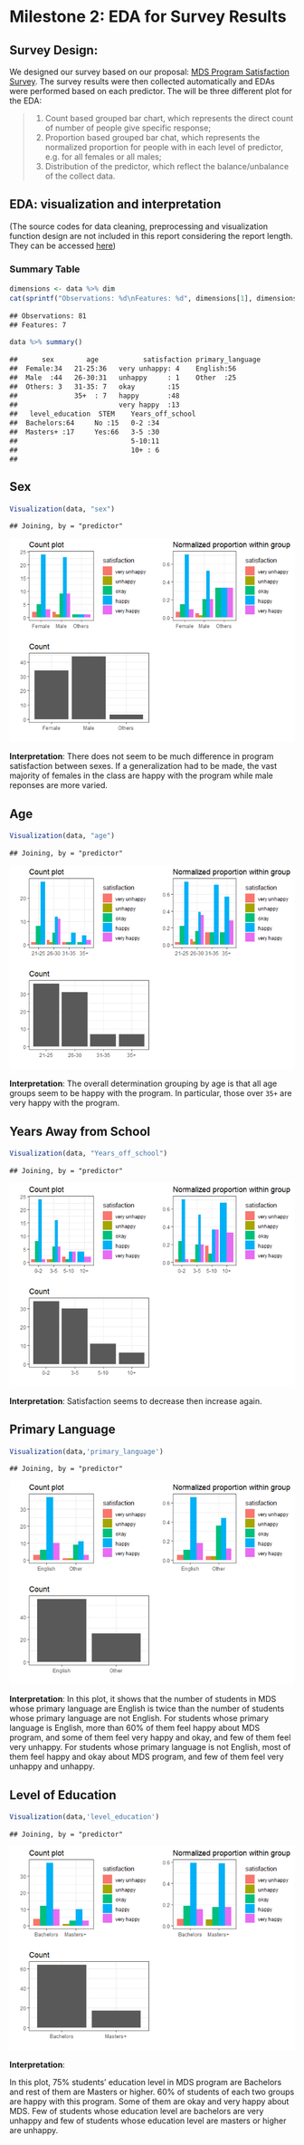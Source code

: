 Milestone 2: EDA for Survey Results
================

## Survey Design:

We designed our survey based on our proposal: [MDS Program Satisfaction
Survey](https://docs.google.com/forms/d/e/1FAIpQLSen3J_qhrALM8JovRQPo0KoHIKeoBqauHTrYQbwaC0DM8XFfA/viewform).
The survey results were then collected automatically and EDAs were
performed based on each predictor. The will be three different plot for
the EDA:

> 1.  Count based grouped bar chart, which represents the direct count
>     of number of people give specific response;
> 2.  Proportion based grouped bar chat, which represents the normalized
>     proportion for people with in each level of predictor, e.g. for
>     all females or all males;
> 3.  Distribution of the predictor, which reflect the balance/unbalance
>     of the collect data.

## EDA: visualization and interpretation

(The source codes for data cleaning, preprocessing and visualization
function design are not included in this report considering the report
length. They can be accessed [here](Milestone_2_EDA.Rmd))

### Summary Table

``` r
dimensions <- data %>% dim
cat(sprintf("Observations: %d\nFeatures: %d", dimensions[1], dimensions[2]))
```

    ## Observations: 81
    ## Features: 7

``` r
data %>% summary()
```

    ##      sex        age           satisfaction primary_language
    ##  Female:34   21-25:36   very unhappy: 4    English:56      
    ##  Male  :44   26-30:31   unhappy     : 1    Other  :25      
    ##  Others: 3   31-35: 7   okay        :15                    
    ##              35+  : 7   happy       :48                    
    ##                         very happy  :13                    
    ##   level_education  STEM    Years_off_school
    ##  Bachelors:64     No :15   0-2 :34         
    ##  Masters+ :17     Yes:66   3-5 :30         
    ##                            5-10:11         
    ##                            10+ : 6         
    ## 

## Sex

``` r
Visualization(data, "sex")
```

    ## Joining, by = "predictor"

![](Milestone_2_EDA_files/figure-gfm/unnamed-chunk-3-1.png)<!-- -->

**Interpretation**: There does not seem to be much difference in program
satisfaction between sexes. If a generalization had to be made, the vast
majority of females in the class are happy with the program while male
reponses are more varied.

## Age

``` r
Visualization(data, "age")
```

    ## Joining, by = "predictor"

![](Milestone_2_EDA_files/figure-gfm/unnamed-chunk-4-1.png)<!-- -->

**Interpretation**: The overall determination grouping by age is that
all age groups seem to be happy with the program. In particular, those
over `35+` are very happy with the program.

## Years Away from School

``` r
Visualization(data, "Years_off_school")
```

    ## Joining, by = "predictor"

![](Milestone_2_EDA_files/figure-gfm/unnamed-chunk-5-1.png)<!-- -->

**Interpretation**: Satisfaction seems to decrease then increase again.

## Primary Language

``` r
Visualization(data,'primary_language')
```

    ## Joining, by = "predictor"

![](Milestone_2_EDA_files/figure-gfm/unnamed-chunk-6-1.png)<!-- -->

**Interpretation**: In this plot, it shows that the number of students
in MDS whose primary language are English is twice than the number of
students whose primary language are not English. For students whose
primary language is English, more than 60% of them feel happy about MDS
program, and some of them feel very happy and okay, and few of them feel
very unhappy. For students whose primary language is not English, most
of them feel happy and okay about MDS program, and few of them feel very
unhappy and unhappy.

## Level of Education

``` r
Visualization(data,'level_education')
```

    ## Joining, by = "predictor"

![](Milestone_2_EDA_files/figure-gfm/unnamed-chunk-7-1.png)<!-- -->

**Interpretation**:

In this plot, 75% students’ education level in MDS program are Bachelors
and rest of them are Masters or higher. 60% of students of each two
groups are happy with this program. Some of them are okay and very happy
about MDS. Few of students whose education level are bachelors are very
unhappy and few of students whose education level are masters or higher
are unhappy.
